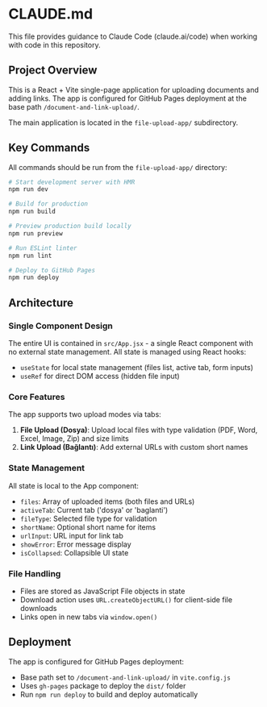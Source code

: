 # CLAUDE.md

This file provides guidance to Claude Code (claude.ai/code) when working with code in this repository.

## Project Overview

This is a React + Vite single-page application for uploading documents and adding links. The app is configured for GitHub Pages deployment at the base path `/document-and-link-upload/`.

The main application is located in the `file-upload-app/` subdirectory.

## Key Commands

All commands should be run from the `file-upload-app/` directory:

```bash
# Start development server with HMR
npm run dev

# Build for production
npm run build

# Preview production build locally
npm run preview

# Run ESLint linter
npm run lint

# Deploy to GitHub Pages
npm run deploy
```

## Architecture

### Single Component Design
The entire UI is contained in `src/App.jsx` - a single React component with no external state management. All state is managed using React hooks:
- `useState` for local state management (files list, active tab, form inputs)
- `useRef` for direct DOM access (hidden file input)

### Core Features
The app supports two upload modes via tabs:
1. **File Upload (Dosya)**: Upload local files with type validation (PDF, Word, Excel, Image, Zip) and size limits
2. **Link Upload (Bağlantı)**: Add external URLs with custom short names

### State Management
All state is local to the App component:
- `files`: Array of uploaded items (both files and URLs)
- `activeTab`: Current tab ('dosya' or 'baglanti')
- `fileType`: Selected file type for validation
- `shortName`: Optional short name for items
- `urlInput`: URL input for link tab
- `showError`: Error message display
- `isCollapsed`: Collapsible UI state

### File Handling
- Files are stored as JavaScript File objects in state
- Download action uses `URL.createObjectURL()` for client-side file downloads
- Links open in new tabs via `window.open()`

## Deployment

The app is configured for GitHub Pages deployment:
- Base path set to `/document-and-link-upload/` in `vite.config.js`
- Uses `gh-pages` package to deploy the `dist/` folder
- Run `npm run deploy` to build and deploy automatically
